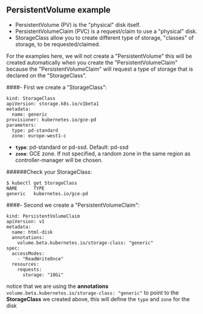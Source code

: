 ## PersistentVolume example

- PersistentVolume (PV) is the "physical" disk itself.
- PersistentVolumeClaim (PVC) is a request/claim to use a "physical" disk.
- StorageClass allow you to create different type of storage, "classes" of storage, to be requested/claimed.

For the examples here, we will not create a "PersistentVolume" this will be created automatically when you create the "PersistentVolumeClaim" because the "PersistentVolumeClaim" will request a type of storage that is declared on the "StorageClass".

####- First we create a "StorageClass":
```
kind: StorageClass
apiVersion: storage.k8s.io/v1beta1
metadata:
  name: generic
provisioner: kubernetes.io/gce-pd
parameters:
  type: pd-standard
  zone: europe-west1-c
```

- **`type`**: pd-standard or pd-ssd. Default: pd-ssd
- **`zone`**: GCE zone. If not specified, a random zone in the same region as controller-manager will be chosen.

######Check your StorageClass:
```
$ kubectl get StorageClass
NAME      TYPE
generic   kubernetes.io/gce-pd   
```

####- Second we create a "PersistentVolumeClaim":
```
kind: PersistentVolumeClaim 
apiVersion: v1 
metadata: 
  name: html-disk
  annotations: 
    volume.beta.kubernetes.io/storage-class: "generic" 
spec: 
  accessModes: 
    - "ReadWriteOnce" 
  resources: 
    requests: 
      storage: "10Gi"
```

notice that we are using the **annotations** `volume.beta.kubernetes.io/storage-class: "generic"` to point to the **StorageClass** we created above, this will define the `type` and `zone` for the disk
